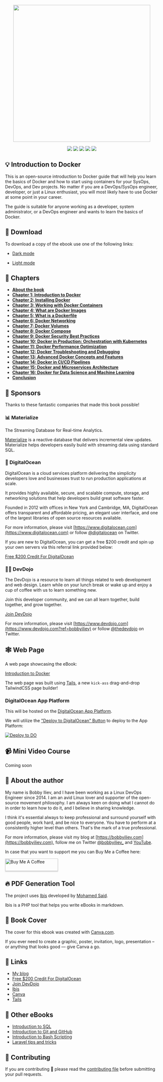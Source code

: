<p align="center"><img src="https://github.com/bobbyiliev/introduction-to-docker-ebook/raw/main/ebook/en/assets/banner.png" height="450" width="auto"></p>

<div align="center">
    <p>
	    <a name="stars"><img src="https://img.shields.io/github/stars/bobbyiliev/introduction-to-docker-ebook?style=for-the-badge"></a>
	    <a name="forks"><img src="https://img.shields.io/github/forks/bobbyiliev/introduction-to-docker-ebook?logoColor=green&style=for-the-badge"></a>
	    <a name="contributions"><img src="https://img.shields.io/github/contributors/bobbyiliev/introduction-to-docker-ebook?logoColor=green&style=for-the-badge"></a>
	    <a name="madeWith"><img src="https://img.shields.io/badge/Made%20with-Markdown-1f425f.svg?style=for-the-badge"></a>
	    <a name="license"><img src="https://img.shields.io/github/license/bobbyiliev/introduction-to-docker-ebook?style=for-the-badge"></a>
    </p>
</div>

## 💡 Introduction to Docker

This is an open-source introduction to Docker guide that will help you learn the basics of Docker and how to start using containers for your SysOps, DevOps, and Dev projects. No matter if you are a DevOps/SysOps engineer, developer, or just a Linux enthusiast, you will most likely have to use Docker at some point in your career.

The guide is suitable for anyone working as a developer, system administrator, or a DevOps engineer and wants to learn the basics of Docker.

## 🚀 Download

To download a copy of the ebook use one of the following links:

* [Dark mode](https://github.com/bobbyiliev/introduction-to-docker-ebook/raw/main/ebook/en/export/introduction-to-docker-dark.pdf)

* [Light mode](https://github.com/bobbyiliev/introduction-to-docker-ebook/raw/main/ebook/en/export/introduction-to-docker-light.pdf)

## 📘 Chapters

- [**About the book**](ebook/en/content/000-introduction.md)
- [**Chapter 1: Introduction to Docker**](ebook/en/content/001-docker.md)
- [**Chapter 2: Installing Docker**](ebook/en/content/002-installation.md)
- [**Chapter 3: Working with Docker Containers**](ebook/en/content/003-docker-containers.md)
- [**Chapter 4: What are Docker Images**](ebook/en/content/004-docker-images.md)
- [**Chapter 5: What is a Dockerfile**](ebook/en/content/005-dockerfile.md)
- [**Chapter 6: Docker Networking**](ebook/en/content/006-docker-networking.md)
- [**Chapter 7: Docker Volumes**](ebook/en/content/007-docker-volumes.md)
- [**Chapter 8: Docker Compose**](ebook/en/content/008-docker-compose.md)
- [**Chapter 9: Docker Security Best Practices**](ebook/en/content/009-docker-security.md)
- [**Chapter 10: Docker in Production: Orchestration with Kubernetes**](ebook/en/content/010-docker-and-kubernetes.md)
- [**Chapter 11: Docker Performance Optimization**](ebook/en/content/011-docker-performance.md)
- [**Chapter 12: Docker Troubleshooting and Debugging**](ebook/en/content/012-docker-debugging.md)
- [**Chapter 13: Advanced Docker Concepts and Features**](ebook/en/content/013-docker-tips.md)
- [**Chapter 14: Docker in CI/CD Pipelines**](ebook/en/content/014-docker-ci-cd.md)
- [**Chapter 15: Docker and Microservices Architecture**](ebook/en/content/015-docker-microservices.md)
- [**Chapter 16: Docker for Data Science and Machine Learning**](ebook/en/content/016-docker-ml.md)
- [**Conclusion**](ebook/en/content/999-conclusion.md)

## 🌟 Sponsors

Thanks to these fantastic companies that made this book possible!

### 📊 Materialize

The Streaming Database for Real-time Analytics.

[Materialize](https://materialize.com/) is a reactive database that delivers incremental view updates. Materialize helps developers easily build with streaming data using standard SQL.

### 💙 DigitalOcean

DigitalOcean is a cloud services platform delivering the simplicity developers love and businesses trust to run production applications at scale.

It provides highly available, secure, and scalable compute, storage, and networking solutions that help developers build great software faster.

Founded in 2012 with offices in New York and Cambridge, MA, DigitalOcean offers transparent and affordable pricing, an elegant user interface, and one of the largest libraries of open source resources available.

For more information, please visit [https://www.digitalocean.com](https://www.digitalocean.com) or follow [@digitalocean](https://twitter.com/digitalocean) on Twitter.

If you are new to DigitalOcean, you can get a free $200 credit and spin up your own servers via this referral link provided below:

[Free $200 Credit For DigitalOcean](https://m.do.co/c/2a9bba940f39)

### 👩‍💻 DevDojo

The DevDojo is a resource to learn all things related to web development and web design. Learn while on your lunch break or wake up and enjoy a cup of coffee with us to learn something new.

Join this developer community, and we can all learn together, build together, and grow together.

[Join DevDojo](https://devdojo.com?ref=bobbyiliev)

For more information, please visit [https://www.devdojo.com](https://www.devdojo.com?ref=bobbyiliev) or follow [@thedevdojo](https://twitter.com/thedevdojo) on Twitter.

## 🕸️ Web Page

A web page showcasing the eBook:

[Introduction to Docker](https://docker.bobby.sh)

The web page was built using [Tails](http://devdojo.com/tails), a new `kick-ass` drag-and-drop TailwindCSS page builder!

### DigitalOcean App Platform

This will be hosted on the [DigitalOcean App Platform](https://www.digitalocean.com/products/app-platform/).

We will utilize the ["Deploy to DigitalOcean" Button](https://www.digitalocean.com/docs/app-platform/how-to/add-deploy-do-button) to deploy to the App Platform:

[![Deploy to DO](https://mp-assets1.sfo2.digitaloceanspaces.com/deploy-to-do/do-btn-blue.svg)](https://cloud.digitalocean.com/apps/new?repo=https://github.com/bobbyiliev/introduction-to-docker-ebook/tree/main)

## 📹 Mini Video Course

Coming soon

## 👋 About the author

My name is Bobby Iliev, and I have been working as a Linux DevOps Engineer since 2014. I am an avid Linux lover and supporter of the open-source movement philosophy. I am always keen on doing what I cannot do in order to learn how to do it, and I believe in sharing knowledge.

I think it's essential always to keep professional and surround yourself with good people, work hard, and be nice to everyone. You have to perform at a consistently higher level than others. That's the mark of a true professional.

For more information, please visit my blog at [https://bobbyiliev.com](https://bobbyiliev.com), follow me on Twitter [@bobbyiliev_](https://twitter.com/bobbyiliev_) and [YouTube](https://www.youtube.com/channel/UCQWmdHTeAO0UvaNqve9udRw).

In case that you want to support me you can Buy Me a Coffee here:

<a href="https://www.buymeacoffee.com/bobbyiliev" target="_blank"><img src="https://www.buymeacoffee.com/assets/img/custom_images/orange_img.png" alt="Buy Me A Coffee" style="height: 41px !important;width: 174px !important;box-shadow: 0px 3px 2px 0px rgba(190, 190, 190, 0.5) !important;-webkit-box-shadow: 0px 3px 2px 0px rgba(190, 190, 190, 0.5) !important;" ></a>

## 🔥 PDF Generation Tool

The project uses [Ibis](https://github.com/themsaid/ibis/) developed by [Mohamed Said](https://github.com/themsaid).

Ibis is a PHP tool that helps you write eBooks in markdown.

## 🎨 Book Cover

The cover for this ebook was created with [Canva.com](https://www.canva.com/join/determined-cork-learn).

If you ever need to create a graphic, poster, invitation, logo, presentation – or anything that looks good — give Canva a go.

## 🔗 Links

- [My blog](https://bobbyiliev.com)
- [Free $200 Credit For DigitalOcean](https://m.do.co/c/2a9bba940f39)
- [Join DevDojo](https://devdojo.com?ref=bobbyiliev)
- [Ibis](https://github.com/themsaid/ibis/)
- [Canva](https://www.canva.com/)
- [Tails](http://devdojo.com/tails)

## 📖 Other eBooks

- [Introduction to SQL](https://github.com/bobbyiliev/introduction-to-sql)
- [Introduction to Git and GitHub](https://github.com/bobbyiliev/introduction-to-git-and-github-ebook)
- [Introduction to Bash Scripting](https://github.com/bobbyiliev/introduction-to-bash-scripting)
- [Laravel tips and tricks](https://github.com/bobbyiliev/laravel-tips-and-tricks-ebook)

## 🤲 Contributing

If you are contributing 🍿 please read the [contributing file](CONTRIBUTING.md) before submitting your pull requests.
